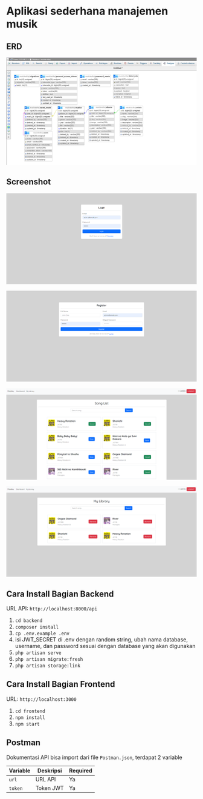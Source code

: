 # Aplikasi sederhana manajemen musik

## ERD

![ERD](https://github.com/fahmad480/Musiku/blob/main/ERD.png?raw=true)

## Screenshot

![Login Page](https://github.com/fahmad480/Musiku/blob/main/Screenshot_1.png?raw=true)

![Register Page](https://github.com/fahmad480/Musiku/blob/main/Screenshot_2.png?raw=true)

![Dashboard Page](https://github.com/fahmad480/Musiku/blob/main/Screenshot_3.png?raw=true)

![Library Page](https://github.com/fahmad480/Musiku/blob/main/Screenshot_4.png?raw=true)

## Cara Install Bagian Backend

URL API: `http://localhost:8000/api`

1. `cd backend`
2. `composer install`
3. `cp .env.example .env`
4. isi JWT_SECRET di .env dengan random string, ubah nama database, username, dan password sesuai dengan database yang akan digunakan
5. `php artisan serve`
6. `php artisan migrate:fresh`
7. `php artisan storage:link`

## Cara Install Bagian Frontend

URL: `http://localhost:3000`

1. `cd frontend`
2. `npm install`
3. `npm start`

## Postman

Dokumentasi API bisa import dari file `Postman.json`, terdapat 2 variable

<!-- buatkan tabel dengan kolom nama variable, deskripsi, required -->

| Variable | Deskripsi | Required |
| -------- | --------- | -------- |
| `url`    | URL API   | Ya       |
| `token`  | Token JWT | Ya       |
